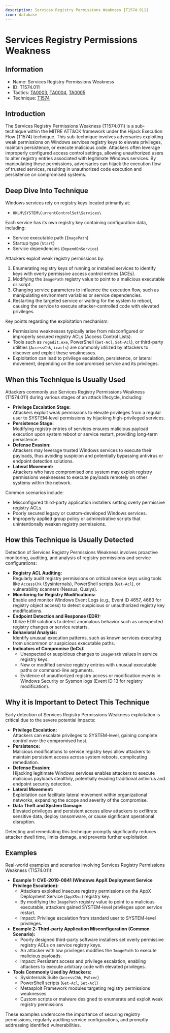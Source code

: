 ```yaml
---
description: Services Registry Permissions Weakness [T1574.011]
icon: database
---
```


# Services Registry Permissions Weakness

## Information

* Name: Services Registry Permissions Weakness
* ID: T1574.011
* Tactics: [TA0003](../../ta0003/), [TA0004](../), [TA0005](../../ta0005/)
* Technique: [T1574](./)

## Introduction

The Services Registry Permissions Weakness (T1574.011) is a sub-technique within the MITRE ATT\&CK framework under the Hijack Execution Flow (T1574) technique. This sub-technique involves adversaries exploiting weak permissions on Windows services registry keys to elevate privileges, maintain persistence, or execute malicious code. Attackers often leverage improperly configured access control settings, allowing unauthorized users to alter registry entries associated with legitimate Windows services. By manipulating these permissions, adversaries can hijack the execution flow of trusted services, resulting in unauthorized code execution and persistence on compromised systems.

## Deep Dive Into Technique

Windows services rely on registry keys located primarily at:

* `HKLM\SYSTEM\CurrentControlSet\Services\`

Each service has its own registry key containing configuration data, including:

* Service executable path (`ImagePath`)
* Startup type (`Start`)
* Service dependencies (`DependOnService`)

Attackers exploit weak registry permissions by:

1. Enumerating registry keys of running or installed services to identify keys with overly permissive access control entries (ACEs).
2. Modifying the `ImagePath` registry value to point to a malicious executable or script.
3. Changing service parameters to influence the execution flow, such as manipulating environment variables or service dependencies.
4. Restarting the targeted service or waiting for the system to reboot, causing the service to execute attacker-controlled code with elevated privileges.

Key points regarding the exploitation mechanism:

* Permissions weaknesses typically arise from misconfigured or improperly secured registry ACLs (Access Control Lists).
* Tools such as `regedit.exe`, PowerShell (`Get-Acl`, `Set-Acl`), or third-party utilities (`AccessChk`, `icacls`) are commonly utilized by attackers to discover and exploit these weaknesses.
* Exploitation can lead to privilege escalation, persistence, or lateral movement, depending on the compromised service and its privileges.

## When this Technique is Usually Used

Attackers commonly use Services Registry Permissions Weakness (T1574.011) during various stages of an attack lifecycle, including:

* **Privilege Escalation Stage:**\
  Attackers exploit weak permissions to elevate privileges from a regular user to SYSTEM-level permissions by hijacking high-privileged services.
* **Persistence Stage:**\
  Modifying registry entries of services ensures malicious payload execution upon system reboot or service restart, providing long-term persistence.
* **Defense Evasion:**\
  Attackers may leverage trusted Windows services to execute their payloads, thus avoiding suspicion and potentially bypassing antivirus or endpoint detection solutions.
* **Lateral Movement:**\
  Attackers who have compromised one system may exploit registry permissions weaknesses to execute payloads remotely on other systems within the network.

Common scenarios include:

* Misconfigured third-party application installers setting overly permissive registry ACLs.
* Poorly secured legacy or custom-developed Windows services.
* Improperly applied group policy or administrative scripts that unintentionally weaken registry permissions.

## How this Technique is Usually Detected

Detection of Services Registry Permissions Weakness involves proactive monitoring, auditing, and analysis of registry permissions and service configurations:

* **Registry ACL Auditing:**\
  Regularly audit registry permissions on critical service keys using tools like `AccessChk` (Sysinternals), PowerShell scripts (`Get-Acl`), or vulnerability scanners (Nessus, Qualys).
* **Monitoring for Registry Modifications:**\
  Enable and monitor Windows Event Logs (e.g., Event ID 4657, 4663 for registry object access) to detect suspicious or unauthorized registry key modifications.
* **Endpoint Detection and Response (EDR):**\
  Utilize EDR solutions to detect anomalous behavior such as unexpected registry changes or service restarts.
* **Behavioral Analysis:**\
  Identify unusual execution patterns, such as known services executing from uncommon or suspicious executable paths.
* **Indicators of Compromise (IoCs):**
  * Unexpected or suspicious changes to `ImagePath` values in service registry keys.
  * New or modified service registry entries with unusual executable paths or command-line arguments.
  * Evidence of unauthorized registry access or modification events in Windows Security or Sysmon logs (Event ID 13 for registry modification).

## Why it is Important to Detect This Technique

Early detection of Services Registry Permissions Weakness exploitation is critical due to the severe potential impacts:

* **Privilege Escalation:**\
  Attackers can escalate privileges to SYSTEM-level, gaining complete control over the compromised host.
* **Persistence:**\
  Malicious modifications to service registry keys allow attackers to maintain persistent access across system reboots, complicating remediation.
* **Defense Evasion:**\
  Hijacking legitimate Windows services enables attackers to execute malicious payloads stealthily, potentially evading traditional antivirus and endpoint security detection.
* **Lateral Movement:**\
  Exploitation can facilitate lateral movement within organizational networks, expanding the scope and severity of the compromise.
* **Data Theft and System Damage:**\
  Elevated privileges and persistent access allow attackers to exfiltrate sensitive data, deploy ransomware, or cause significant operational disruption.

Detecting and remediating this technique promptly significantly reduces attacker dwell time, limits damage, and prevents further exploitation.

## Examples

Real-world examples and scenarios involving Services Registry Permissions Weakness (T1574.011):

* **Example 1: CVE-2019-0841 (Windows AppX Deployment Service Privilege Escalation):**
  * Attackers exploited insecure registry permissions on the AppX Deployment Service (`AppXSvc`) registry key.
  * By modifying the `ImagePath` registry value to point to a malicious executable, attackers gained SYSTEM-level privileges upon service restart.
  * Impact: Privilege escalation from standard user to SYSTEM-level privileges.
* **Example 2: Third-party Application Misconfiguration (Common Scenario):**
  * Poorly designed third-party software installers set overly permissive registry ACLs on service registry keys.
  * An attacker with low privileges modifies the `ImagePath` to execute malicious payloads.
  * Impact: Persistent access and privilege escalation, enabling attackers to execute arbitrary code with elevated privileges.
* **Tools Commonly Used by Attackers:**
  * Sysinternals Suite (`AccessChk`, `PsExec`)
  * PowerShell scripts (`Get-Acl`, `Set-Acl`)
  * Metasploit Framework modules targeting registry permissions weaknesses
  * Custom scripts or malware designed to enumerate and exploit weak registry permissions

These examples underscore the importance of securing registry permissions, regularly auditing service configurations, and promptly addressing identified vulnerabilities.
